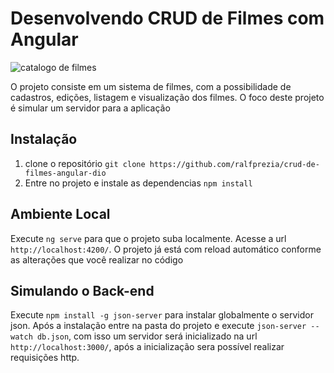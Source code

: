 # Desenvolvendo CRUD de Filmes com Angular 
![catalogo de filmes](https://user-images.githubusercontent.com/62730168/119042489-4c357b00-b98e-11eb-8d20-be541aefe4e2.png)

O projeto consiste em um sistema de filmes, com a possibilidade de cadastros, edições, listagem e visualização dos filmes. O foco deste projeto é simular
um servidor para a aplicação

## Instalação

1. clone o repositório `git clone https://github.com/ralfprezia/crud-de-filmes-angular-dio`
2. Entre no projeto e instale as dependencias `npm install`

## Ambiente Local

Execute `ng serve` para que o projeto suba localmente. Acesse a url `http://localhost:4200/`. O projeto já está com reload automático conforme as alterações que você realizar no código

## Simulando o Back-end

Execute `npm install -g json-server` para instalar globalmente o servidor json. Após a instalação entre na pasta do projeto e execute `json-server --watch db.json`, com isso um servidor será inicializado na url `http://localhost:3000/`, após a inicialização sera possível realizar requisições http.















